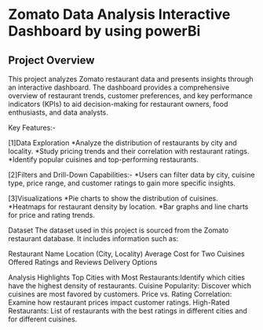 # Zomato Data Analysis Interactive Dashboard by using powerBi 
  
## Project Overview

This project analyzes Zomato restaurant data and presents insights through an interactive dashboard. The dashboard provides a comprehensive overview of restaurant trends, customer preferences, and key performance indicators (KPIs) to aid decision-making for restaurant owners, food enthusiasts, and data analysts.

Key Features:-

[1]Data Exploration
*Analyze the distribution of restaurants by city and locality.
*Study pricing trends and their correlation with restaurant ratings.
*Identify popular cuisines and top-performing restaurants.

[2]Filters and Drill-Down Capabilities:-
*Users can filter data by city, cuisine type, price range, and customer ratings to gain more specific insights.

[3]Visualizations
*Pie charts to show the distribution of cuisines.
*Heatmaps for restaurant density by location.
*Bar graphs and line charts for price and rating trends.

Dataset
The dataset used in this project is sourced from the Zomato restaurant database. It includes information such as:

Restaurant Name
Location (City, Locality)
Average Cost for Two
Cuisines Offered
Ratings and Reviews
Delivery Options

Analysis Highlights
Top Cities with Most Restaurants:Identify which cities have the highest density of restaurants.
Cuisine Popularity: Discover which cuisines are most favored by customers.
Price vs. Rating Correlation: Examine how restaurant prices impact customer ratings.
High-Rated Restaurants: List of restaurants with the best ratings in different cities and for different cuisines.
